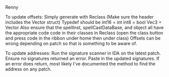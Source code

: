Renny

To update offsets:
Simply generate with Reclass (Make sure the header includes the Vector struct)
Typedef should be 
int16 = int
int8 = bool
Vec3 = Vector
Also ensure that the spellInst, spellCastDataBase, and object all have the appropriate code code in their classes in Reclass (open the class button and press code in the ribbon under home then under class)
Offsets can be wrong depending on patch so that is something to be aware of.

To update addresses:
Run the signature scanner in IDA on the latest patch.
Ensure no signatures returned an error.
Paste in the updated signatures.
If an error does return, most likely I've documented the method to find the address on any patch.
